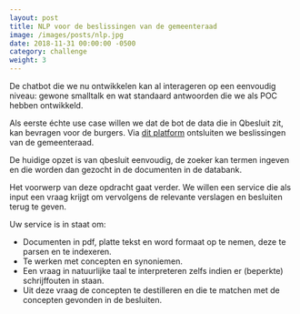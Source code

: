 ```yaml
---
layout: post                        
title: NLP voor de beslissingen van de gemeenteraad
image: /images/posts/nlp.jpg
date: 2018-11-31 00:00:00 -0500
category: challenge
weight: 3
---
```


De chatbot die we nu ontwikkelen kan al interageren op een eenvoudig niveau: gewone smalltalk en wat standaard antwoorden die we als POC hebben ontwikkeld. 

Als eerste échte use case willen we dat de bot de data die in Qbesluit zit, kan bevragen voor de burgers. Via [dit platform](http://qbesluit.gent.be/ "qBesluit")  ontsluiten we beslissingen van de gemeenteraad. 

De huidige opzet is van qbesluit eenvoudig, de zoeker kan termen ingeven en die worden dan gezocht in de documenten in de databank.

Het voorwerp van deze opdracht gaat verder. We willen een service die als input een vraag krijgt om vervolgens de relevante verslagen en besluiten terug te geven.

Uw service is in staat om: 

- Documenten in pdf, platte tekst en word formaat op te nemen, deze te parsen en te indexeren. 
- Te werken met concepten en synoniemen.
- Een vraag in natuurlijke taal te interpreteren zelfs indien er (beperkte) schrijffouten in staan.
- Uit deze vraag de concepten te destilleren en die te matchen met de concepten gevonden in de besluiten.


 
